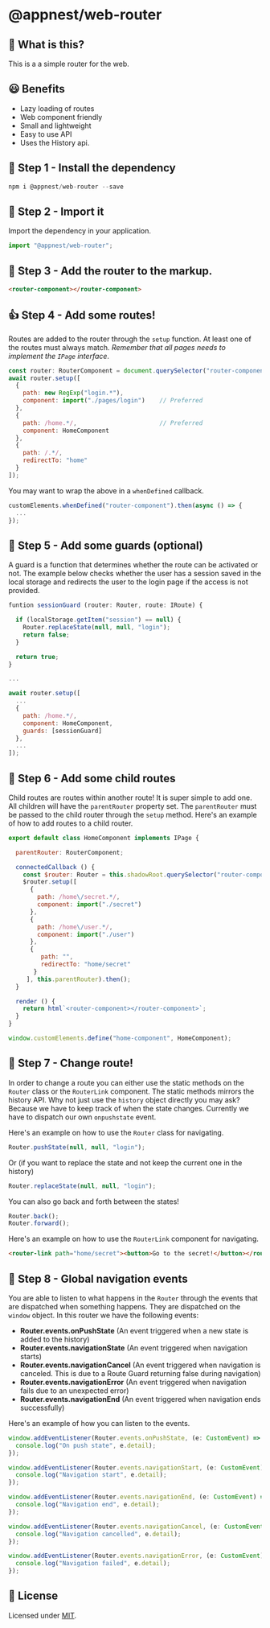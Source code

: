 # @appnest/web-router

## 🧐 What is this?

This is a a simple router for the web.

## 😃 Benefits
- Lazy loading of routes
- Web component friendly
- Small and lightweight
- Easy to use API
- Uses the History api.

## 🎁 Step 1 -  Install the dependency

```javascript
npm i @appnest/web-router --save
```

## 🤝 Step 2 - Import it

Import the dependency in your application.

```javascript
import "@appnest/web-router";
```


## 👏 Step 3 - Add the router to the markup.

```html
<router-component></router-component>
```

## 👍 Step 4 - Add some routes!

Routes are added to the router through the `setup` function. At least one of the routes must always match. *Remember that all pages needs to implement the `IPage` interface*.

```javascript
const router: RouterComponent = document.querySelector("router-component");
await router.setup([
  {
    path: new RegExp("login.*"),
    component: import("./pages/login")    // Preferred
  },
  {
    path: /home.*/,                       // Preferred
    component: HomeComponent
  },
  {
    path: /.*/,
    redirectTo: "home"
  }
]);
```

You may want to wrap the above in a `whenDefined` callback.

```javascript
customElements.whenDefined("router-component").then(async () => {
  ...
});
```

## 🎉 Step 5 - Add some guards (optional)

A guard is a function that determines whether the route can be activated or not. The example below checks whether the user has a session saved in the local storage and redirects the user to the login page if the access is not provided.

```javascript
funtion sessionGuard (router: Router, route: IRoute) {

  if (localStorage.getItem("session") == null) {
    Router.replaceState(null, null, "login");
    return false;
  }

  return true;
}

...

await router.setup([
  ...
  {
    path: /home.*/,
    component: HomeComponent,
    guards: [sessionGuard]
  },
  ...
]);
```

## 👶 Step 6 - Add some child routes

Child routes are routes within another route! It is super simple to add one. All children will have the `parentRouter` property set. The `parentRouter` must be passed to the child router through the `setup` method. Here's an example of how to add routes to a child router.

```javascript
export default class HomeComponent implements IPage {

  parentRouter: RouterComponent;

  connectedCallback () {
    const $router: Router = this.shadowRoot.querySelector("router-component");
    $router.setup([
      {
        path: /home\/secret.*/,
        component: import("./secret")
      },
      {
        path: /home\/user.*/,
        component: import("./user")
      },
      {
         path: "",
         redirectTo: "home/secret"
       }
     ], this.parentRouter).then();
  }

  render () {
    return html`<router-component></router-component>`;
  }
}

window.customElements.define("home-component", HomeComponent);
```

## 🙌 Step 7 - Change route!

In order to change a route you can either use the static methods on the `Router` class or the `RouterLink` component. The static methods mirrors the history API. Why not just use the `history` object directly you may ask? Because we have to keep track of when the state changes. Currently we have to dispatch our own `onpushstate` event.

Here's an example on how to use the `Router` class for navigating.

```javascript
Router.pushState(null, null, "login");
```

Or (if you want to replace the state and not keep the current one in the history)

```javascript
Router.replaceState(null, null, "login");
```

You can also go back and forth between the states!

```javascript
Router.back();
Router.forward();
```

Here's an example on how to use the `RouterLink` component for navigating.

```html
<router-link path="home/secret"><button>Go to the secret!</button></router-link>
```

## 👋 Step 8 - Global navigation events

You are able to listen to what happens in the `Router` through the events that are dispatched when something happens. They are dispatched on the `window` object. In this router we have the following events:

- **Router.events.onPushState** (An event triggered when a new state is added to the history)
- **Router.events.navigationState** (An event triggered when navigation starts)
- **Router.events.navigationCancel** (An event triggered when navigation is canceled. This is due to a Route Guard returning false during navigation)
- **Router.events.navigationError** (An event triggered when navigation fails due to an unexpected error)
- **Router.events.navigationEnd** (An event triggered when navigation ends successfully)

Here's an example of how you can listen to the events.

```javascript
window.addEventListener(Router.events.onPushState, (e: CustomEvent) => {
  console.log("On push state", e.detail);
});

window.addEventListener(Router.events.navigationStart, (e: CustomEvent) => {
  console.log("Navigation start", e.detail);
});

window.addEventListener(Router.events.navigationEnd, (e: CustomEvent) => {
  console.log("Navigation end", e.detail);
});

window.addEventListener(Router.events.navigationCancel, (e: CustomEvent) => {
  console.log("Navigation cancelled", e.detail);
});

window.addEventListener(Router.events.navigationError, (e: CustomEvent) => {
  console.log("Navigation failed", e.detail);
});
```

## 🎉 License

Licensed under [MIT](https://opensource.org/licenses/MIT).